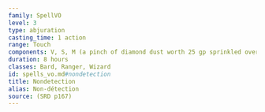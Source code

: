 ```yaml
---
family: SpellVO
level: 3
type: abjuration
casting_time: 1 action
range: Touch
components: V, S, M (a pinch of diamond dust worth 25 gp sprinkled over the target, which the spell consumes)
duration: 8 hours
classes: Bard, Ranger, Wizard
id: spells_vo.md#nondetection
title: Nondetection
alias: Non-détection
source: (SRD p167)
---
```


